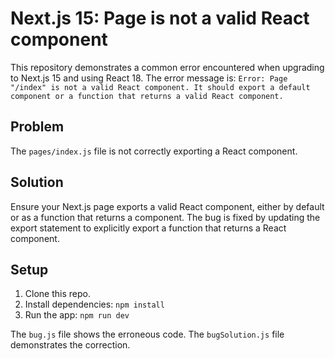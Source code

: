 # Next.js 15: Page is not a valid React component

This repository demonstrates a common error encountered when upgrading to Next.js 15 and using React 18. The error message is:  `Error: Page "/index" is not a valid React component. It should export a default component or a function that returns a valid React component.`

## Problem

The `pages/index.js` file is not correctly exporting a React component.

## Solution

Ensure your Next.js page exports a valid React component, either by default or as a function that returns a component. The bug is fixed by updating the export statement to explicitly export a function that returns a React component.

## Setup

1. Clone this repo.
2. Install dependencies: `npm install`
3. Run the app: `npm run dev`

The `bug.js` file shows the erroneous code. The `bugSolution.js` file demonstrates the correction. 